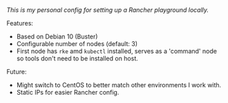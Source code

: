 *This is my personal config for setting up a Rancher playground locally.*

Features:

- Based on Debian 10 (Buster)
- Configurable number of nodes (default: 3)
- First node has `rke` amd `kubectl` installed, serves as a 'command' node so tools don't need to be installed on host.

Future:

- Might switch to CentOS to better match other environments I work with.
- Static IPs for easier Rancher config.

